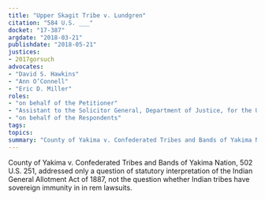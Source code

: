 ```yaml
---
title: "Upper Skagit Tribe v. Lundgren"
citation: "584 U.S. ___"
docket: "17-387"
argdate: "2018-03-21"
publishdate: "2018-05-21"
justices:
- 2017gorsuch
advocates:
- "David S. Hawkins"
- "Ann O’Connell"
- "Eric D. Miller"
roles:
- "on behalf of the Petitioner"
- "Assistant to the Solicitor General, Department of Justice, for the United States, as amicus curiae, supporting the Petitioner"
- "on behalf of the Respondents"
tags:
topics:
summary: "County of Yakima v. Confederated Tribes and Bands of Yakima Nation, 502 U.S. 251, addressed only a question of statutory interpretation of the Indian General Allotment Act of 1887, not the question whether Indian tribes have sovereign immunity in in rem lawsuits."
---
```

County of Yakima v. Confederated Tribes and Bands of Yakima Nation, 502 U.S. 251, addressed only a question of statutory interpretation of the Indian General Allotment Act of 1887, not the question whether Indian tribes have sovereign immunity in in rem lawsuits.

